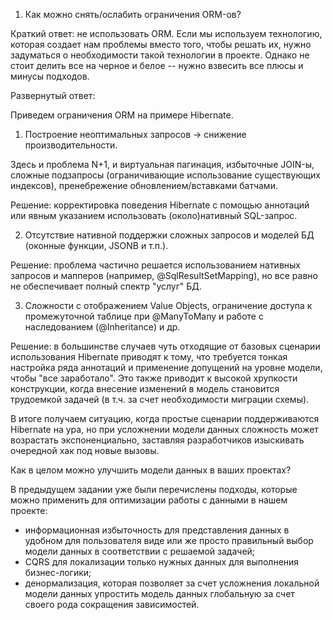 1. Как можно снять/ослабить ограничения ORM-ов?

Краткий ответ: не использовать ORM. Если мы используем технологию, которая создает нам проблемы вместо того, чтобы решать их, нужно задуматься о необходимости такой технологии в проекте. Однако не стоит делить все на черное и белое -- нужно взвесить все плюсы и минусы подходов.

Развернутый ответ:

Приведем ограничения ORM на примере Hibernate.

1. Построение неоптимальных запросов -> снижение производительности.

Здесь и проблема N+1, и виртуальная пагинация, избыточные JOIN-ы, сложные подзапросы (ограничивающие использование существующих индексов), пренебрежение обновлением/вставками батчами.

Решение: корректировка поведения Hibernate с помощью аннотаций или явным указанием использовать (около)нативный SQL-запрос.

2. Отсутствие нативной поддержки сложных запросов и моделей БД (оконные функции, JSONB и т.п.).

Решение: проблема частично решается использованием нативных запросов и мапперов (например, @SqlResultSetMapping), но все равно не обеспечивает полный спектр "услуг" БД.

3. Сложности с отображением Value Objects, ограничение доступа к промежуточной таблице при @ManyToMany и работе с наследованием (@Inheritance) и др.

Решение: в большинстве случаев чуть отходящие от базовых сценарии использования Hibernate приводят к тому, что требуется тонкая настройка ряда аннотаций и применение допущений на уровне модели, чтобы "все заработало". Это также приводит к высокой хрупкости конструкции, когда внесение изменений в модель становится трудоемкой задачей (в т.ч. за счет необходимости миграции схемы).

В итоге получаем ситуацию, когда простые сценарии поддерживаются Hibernate на ура, но при усложнении модели данных сложность может возрастать экспоненциально, заставляя разработчиков изыскивать очередной хак под новые вызовы.

Как в целом можно улучшить модели данных в ваших проектах?

В предыдущем задании уже были перечислены подходы, которые можно применить для оптимизации работы с данными в нашем проекте:
* информационная избыточность для представления данных в удобном для пользователя виде или же просто правильный выбор модели данных в соответствии с решаемой задачей;
* CQRS для локализации только нужных данных для выполнения бизнес-логики;
* денормализация, которая позволяет за счет усложнения локальной модели данных упростить модель данных глобальную за счет своего рода сокращения зависимостей.